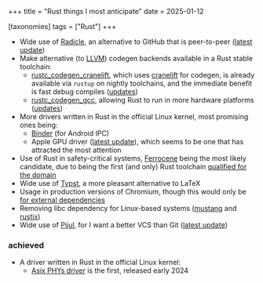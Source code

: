 +++
title = "Rust things I most anticipate"
date = 2025-01-12

[taxonomies]
tags = ["Rust"]
+++

- Wide use of [Radicle],
  an alternative to GitHub that is peer-to-peer ([latest update][radicle update])
- Make alternative (to [LLVM]) codegen backends available in a Rust stable toolchain:
   - [rustc_codegen_cranelift],
     which uses [cranelift] for codegen,
     is already available via `rustup` on nightly toolchains,
     and the immediate benefit is fast debug compiles ([updates][cranelift updates])
   - [rustc_codegen_gcc],
     allowing Rust to run in more hardware platforms ([updates][rustc_codegen_gcc updates])
- More drivers written in Rust in the official Linux kernel,
  most promising ones being:
  - [Binder] (for Android IPC)
  - Apple GPU driver ([latest update][apple gpu driver update]),
    which seems to be one that has attracted the most attention
- Use of Rust in safety-critical systems,
  [Ferrocene] being the most likely candidate,
  due to being the first (and only) Rust toolchain [qualified for the domain]
- Wide use of [Typst], a more pleasant alternative to LaTeX
- Usage in production versions of Chromium,
  though this would only be [for external dependencies]
- Removing libc dependency for Linux-based systems ([mustang] and [rustix])
- Wide use of [Pijul], for I want a better VCS than Git
  ([latest update](https://pijul.org/posts/2022-01-08-beta))

### achieved

- A driver written in Rust in the official Linux kernel:
  - [Asix PHYs driver](https://github.com/torvalds/linux/blob/master/drivers/net/phy/ax88796b_rust.rs)
    is the first, released early 2024

[mustang]: https://github.com/sunfishcode/mustang
[rustix]: https://github.com/bytecodealliance/rsix
[cranelift]: https://github.com/bytecodealliance/wasmtime/tree/main/cranelift
[rustc_codegen_gcc]: https://github.com/rust-lang/rustc_codegen_gcc
[rustc_codegen_gcc updates]: https://blog.antoyo.xyz
[rustc_codegen_cranelift]: https://github.com/bjorn3/rustc_codegen_cranelift
[cranelift updates]: https://bjorn3.github.io
[Ferrocene]: https://ferrous-systems.com/ferrocene
[for external dependencies]: https://security.googleblog.com/2023/01/supporting-use-of-rust-in-chromium.html
[Pijul]: https://pijul.org
[reaching stability]: https://pijul.org/posts/2020-11-07-towards-1.0
[LLVM]: https://github.com/llvm/llvm-project
[Typst]: https://github.com/typst/typst
[qualified for the domain]: https://ferrous-systems.com/blog/officially-qualified-ferrocene
[Binder]: https://lore.kernel.org/rust-for-linux/20231101-rust-binder-v1-0-08ba9197f637@google.com
[apple gpu driver update]: https://asahilinux.org/2023/03/road-to-vulkan
[Radicle]: https://radicle.xyz
[radicle update]: https://radicle.xyz/2024/12/05/radicle-1.1.html
